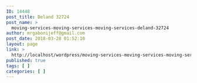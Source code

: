 ```yaml
---
ID: 14448
post_title: Deland 32724
post_name: >
  moving-services-moving-services-moving-services-deland-32724
author: mrgabonijeff@gmail.com
post_date: 2018-03-28 01:52:10
layout: page
link: >
  http://localhost/wordpress/moving-services-moving-services-moving-services-deland-32724/
published: true
tags: [ ]
categories: [ ]
---
```

